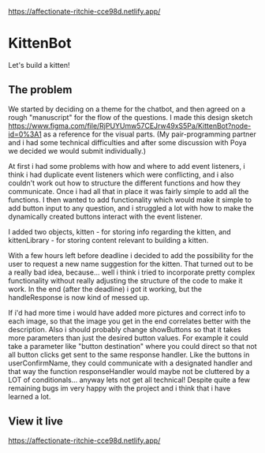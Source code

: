 https://affectionate-ritchie-cce98d.netlify.app/

# KittenBot

Let's build a kitten!

## The problem

We started by deciding on a theme for the chatbot, and then agreed on a rough "manuscript" for the flow of the questions. I made this design sketch https://www.figma.com/file/RjPUYUmw57CEJrw49xS5Pa/KittenBot?node-id=0%3A1 as a reference for the visual parts. (My pair-programming partner and i had some technical difficulties and after some discussion with Poya we decided we would submit individually.)  

At first i had some problems with how and where to add event listeners, i think i had duplicate event listeners which were conflicting, and i also couldn't work out how to structure the different functions and how they communicate. Once i had all that in place it was fairly simple to add all the functions. I then wanted to add functionality which would make it simple to add button input to any question, and i struggled a lot with how to make the dynamically created buttons interact with the event listener. 

I added two objects, kitten - for storing info regarding the kitten, and kittenLibrary - for storing content relevant to building a kitten. 

With a few hours left before deadline i decided to add the possibility for the user to request a new name suggestion for the kitten. That turned out to be a really bad idea, because... well i think i tried to incorporate pretty complex functionality without really adjusting the structure of the code to make it work. In the end (after the deadline) i got it working, but the handleResponse is now kind of messed up.

If i'd had more time i would have added more pictures and correct info to each image, so that the image you get in the end correlates better with the description. Also i should probably change showButtons so that it takes more parameters than just the desired button values. For example it could take a parameter like "button destination" where you could direct so that not all button clicks get sent to the same response handler. Like the buttons in userConfirmName, they could communicate with a designated handler and that way the function responseHandler would maybe not be cluttered by a LOT of conditionals... anyway lets not get all technical! Despite quite a few remaining bugs im very happy with the project and i think that i have learned a lot. 

## View it live

https://affectionate-ritchie-cce98d.netlify.app/
